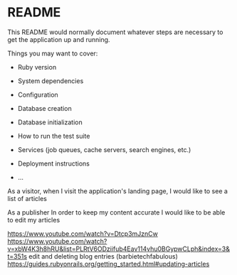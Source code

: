 # README

This README would normally document whatever steps are necessary to get the
application up and running.

Things you may want to cover:

* Ruby version

* System dependencies

* Configuration

* Database creation

* Database initialization

* How to run the test suite

* Services (job queues, cache servers, search engines, etc.)

* Deployment instructions

* ...

As a visitor,
when I visit the application's landing page,
I would like to see a list of articles

As a publisher
In order to keep my content accurate
I would like to be able to edit my articles

https://www.youtube.com/watch?v=Dtcp3mJznCw
https://www.youtube.com/watch?v=xbW4K3h8hRU&list=PLRtV6ODziifub4Eav114vhu0BGypwCLph&index=3&t=351s edit and deleting blog entries (barbietechfabulous)
https://guides.rubyonrails.org/getting_started.html#updating-articles 